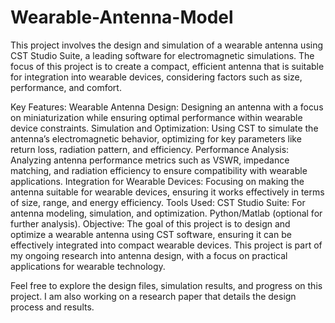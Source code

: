# Wearable-Antenna-Model



This project involves the design and simulation of a wearable antenna using CST Studio Suite, a leading software for electromagnetic simulations. The focus of this project is to create a compact, efficient antenna that is suitable for integration into wearable devices, considering factors such as size, performance, and comfort.

Key Features:
Wearable Antenna Design: Designing an antenna with a focus on miniaturization while ensuring optimal performance within wearable device constraints.
Simulation and Optimization: Using CST to simulate the antenna’s electromagnetic behavior, optimizing for key parameters like return loss, radiation pattern, and efficiency.
Performance Analysis: Analyzing antenna performance metrics such as VSWR, impedance matching, and radiation efficiency to ensure compatibility with wearable applications.
Integration for Wearable Devices: Focusing on making the antenna suitable for wearable devices, ensuring it works effectively in terms of size, range, and energy efficiency.
Tools Used:
CST Studio Suite: For antenna modeling, simulation, and optimization.
Python/Matlab (optional for further analysis).
Objective:
The goal of this project is to design and optimize a wearable antenna using CST software, ensuring it can be effectively integrated into compact wearable devices. This project is part of my ongoing research into antenna design, with a focus on practical applications for wearable technology.

Feel free to explore the design files, simulation results, and progress on this project. I am also working on a research paper that details the design process and results.
